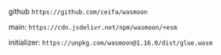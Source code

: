 github `https://github.com/ceifa/wasmoon`

main: `https://cdn.jsdelivr.net/npm/wasmoon/+esm`

initializer: `https://unpkg.com/wasmoon@1.16.0/dist/glue.wasm`